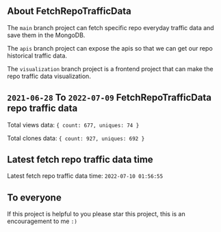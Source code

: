 ## About FetchRepoTrafficData

The `main` branch project can fetch specific repo everyday traffic data and save them in the MongoDB.

The `apis` branch project can expose the apis so that we can get our repo historical traffic data.

The `visualization` branch project is a frontend project that can make the repo traffic data visualization.

## `2021-06-28` To `2022-07-09` FetchRepoTrafficData repo traffic data

Total views data: `{ count: 677, uniques: 74 }`

Total clones data: `{ count: 927, uniques: 692 }`

## Latest fetch repo traffic data time

Latest fetch repo traffic data time: `2022-07-10 01:56:55`

## To everyone

If this project is helpful to you please star this project, this is an encouragement to me `:)`



